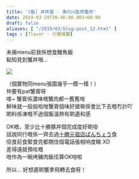 ```yaml
---
title: '[飯] 丼丼屋 - 滝の川監修蟹丼'
date: 2019-03-29T10:46:00.001+08:00
draft: false
aliases: [ "/2019/03/blog-post_12.html" ]
tags : [flavor - 行膳積腹]
---
```


未揭menu前我係想食鰻魚飯  
點知見到蟹丼喎…  

![](/images/dondonyacrab.jpg)

（個實物同menu張圖幾乎一模一樣！）  
仲要有pat蟹膏呀  
嗱~ 蟹膏係濃味嘅蟹肉都一舊舊咁  
鮮味就一般般啦咁蟹膏個味好搶嘛係會比下去嘅冇計吖  
啲料係凍嘅不過個飯溫熱有啲遺和感  
  
OK嘅，至少比十勝豚丼個完成度好啲啩  
話說同行嘅係一齊去過[十勝元祖店ぱんちょう](http://www.hidie.net/2017/09/day2_29.html)食  
佢食前食緊食完都開住個電話張相响度睇 XD  
差得遠就預咗嘅  
咁作為一碗烤豬肉飯佢算OK咁啦  
  
所以… 好想遲啲蟹季飛轉去食呀！